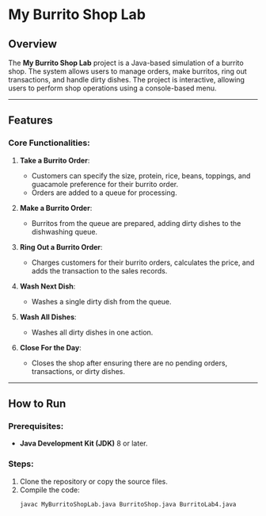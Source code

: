 # My Burrito Shop Lab

## Overview
The **My Burrito Shop Lab** project is a Java-based simulation of a burrito shop. The system allows users to manage orders, make burritos, ring out transactions, and handle dirty dishes. The project is interactive, allowing users to perform shop operations using a console-based menu.

---

## Features

### Core Functionalities:
1. **Take a Burrito Order**:
   - Customers can specify the size, protein, rice, beans, toppings, and guacamole preference for their burrito order.
   - Orders are added to a queue for processing.

2. **Make a Burrito Order**:
   - Burritos from the queue are prepared, adding dirty dishes to the dishwashing queue.

3. **Ring Out a Burrito Order**:
   - Charges customers for their burrito orders, calculates the price, and adds the transaction to the sales records.

4. **Wash Next Dish**:
   - Washes a single dirty dish from the queue.

5. **Wash All Dishes**:
   - Washes all dirty dishes in one action.

6. **Close For the Day**:
   - Closes the shop after ensuring there are no pending orders, transactions, or dirty dishes.

---

## How to Run

### Prerequisites:
- **Java Development Kit (JDK)** 8 or later.

### Steps:
1. Clone the repository or copy the source files.
2. Compile the code:
   ```bash
   javac MyBurritoShopLab.java BurritoShop.java BurritoLab4.java
